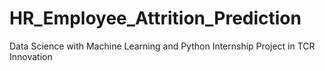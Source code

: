 # HR_Employee_Attrition_Prediction
Data Science with Machine Learning and Python Internship Project in TCR Innovation
